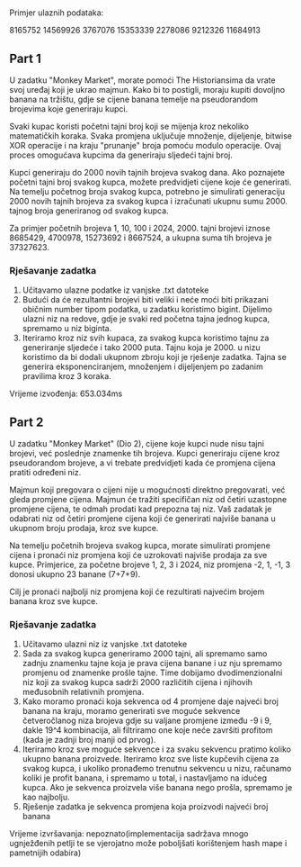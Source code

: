 #

Primjer ulaznih podataka: 

8165752
14569926
3767076
15353339
2278086
9212326
11684913

## Part 1

U zadatku "Monkey Market", morate pomoći The Historiansima da vrate svoj uređaj koji je ukrao majmun. Kako bi to postigli, moraju kupiti dovoljno banana na tržištu, gdje se cijene banana temelje na pseudorandom brojevima koje generiraju kupci.

Svaki kupac koristi početni tajni broj koji se mijenja kroz nekoliko matematičkih koraka. Svaka promjena uključuje množenje, dijeljenje, bitwise XOR operacije i na kraju "prunanje" broja pomoću modulo operacije. Ovaj proces omogućava kupcima da generiraju sljedeći tajni broj.

Kupci generiraju do 2000 novih tajnih brojeva svakog dana. Ako poznajete početni tajni broj svakog kupca, možete predvidjeti cijene koje će generirati. Na temelju početnog broja svakog kupca, potrebno je simulirati generaciju 2000 novih tajnih brojeva za svakog kupca i izračunati ukupnu sumu 2000. tajnog broja generiranog od svakog kupca.

Za primjer početnih brojeva 1, 10, 100 i 2024, 2000. tajni brojevi iznose 8685429, 4700978, 15273692 i 8667524, a ukupna suma tih brojeva je 37327623.

### Rješavanje zadatka

1. Učitavamo ulazne podatke iz vanjske .txt datoteke
2. Budući da će rezultantni brojevi biti veliki i neće moći biti prikazani običnim number tipom podatka, u zadatku koristimo bigint. Dijelimo ulazni niz na redove, gdje je svaki red početna tajna jednog kupca, spremamo u niz biginta.
3. Iteriramo kroz niz svih kupaca, za svakog kupca koristimo tajnu za generiranje sljedeće i tako 2000 puta. Tajnu koja je 2000. u nizu koristimo da bi dodali ukupnom zbroju koji je rješenje zadatka. Tajna se generira eksponenciranjem, množenjem i dijeljenjem po zadanim pravilima kroz 3 koraka.

Vrijeme izvođenja: 653.034ms

## Part 2

U zadatku "Monkey Market" (Dio 2), cijene koje kupci nude nisu tajni brojevi, već poslednje znamenke tih brojeva. Kupci generiraju cijene kroz pseudorandom brojeve, a vi trebate predvidjeti kada će promjena cijena pratiti određeni niz.

Majmun koji pregovara o cijeni nije u mogućnosti direktno pregovarati, već gleda promjene cijena. Majmun će tražiti specifičan niz od četiri uzastopne promjene cijena, te odmah prodati kad prepozna taj niz. Vaš zadatak je odabrati niz od četiri promjene cijena koji će generirati najviše banana u ukupnom broju prodaja, kroz sve kupce.

Na temelju početnih brojeva svakog kupca, morate simulirati promjene cijena i pronaći niz promjena koji će uzrokovati najviše prodaja za sve kupce. Primjerice, za početne brojeve 1, 2, 3 i 2024, niz promjena -2, 1, -1, 3 donosi ukupno 23 banane (7+7+9).

Cilj je pronaći najbolji niz promjena koji će rezultirati najvećim brojem banana kroz sve kupce.

### Rješavanje zadatka

1. Učitavamo ulazni niz iz vanjske .txt datoteke
2. Sada za svakog kupca generiramo 2000 tajni, ali spremamo samo zadnju znamenku tajne koja je prava cijena banane i uz nju spremamo promjenu od znamenke prošle tajne. Time dobijamo dvodimenzionalni niz koji za svakog kupca sadrži 2000 različitih cijena i njihovih međusobnih relativnih promjena.
3. Kako moramo pronaći koja sekvenca od 4 promjene daje najveći broj banana na kraju, moramo generirati sve moguće sekvence četveročlanog niza brojeva gdje su valjane promjene između -9 i 9, dakle 19^4 kombinacija, ali filtriramo one koje neće završiti profitom (kada je zadnji broj manji od prvog).
4. Iteriramo kroz sve moguće sekvence i za svaku sekvencu pratimo koliko ukupno banana proizvede. Iteriramo kroz sve liste kupčevih cijena za svakog kupca, i ukoliko pronađemo trenutnu sekvencu u nizu, računamo koliki je profit banana, i spremamo u total, i nastavljamo na idućeg kupca. Ako je sekvenca proizvela više banana nego prošla, spremamo je kao najbolju.
5. Rješenje zadatka je sekvenca promjena koja proizvodi najveći broj banana

Vrijeme izvršavanja: nepoznato(implementacija sadržava mnogo ugnježđenih petlji te se vjerojatno može poboljšati korištenjem hash mape i pametnijih odabira)
